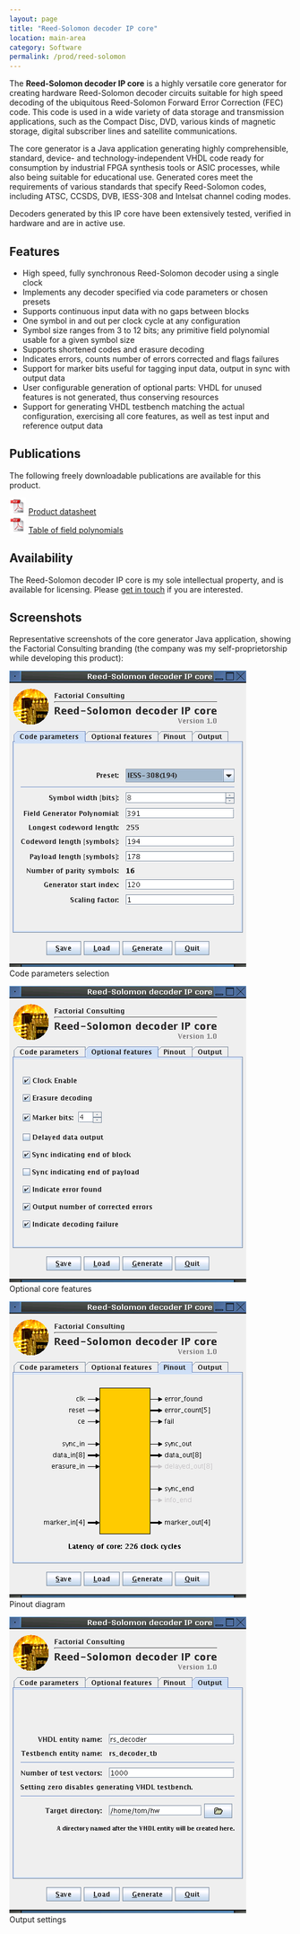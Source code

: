 ```yaml
---
layout: page
title: "Reed-Solomon decoder IP core"
location: main-area
category: Software
permalink: /prod/reed-solomon
---
```


The **Reed-Solomon decoder IP core** is a highly versatile core
generator for creating hardware Reed-Solomon decoder circuits suitable
for high speed decoding of the ubiquitous Reed-Solomon Forward Error
Correction (FEC) code. This code is used in a wide variety of data
storage and transmission applications, such as the Compact Disc, DVD,
various kinds of magnetic storage, digital subscriber lines and
satellite communications.

The core generator is a Java application generating highly
comprehensible, standard, device- and technology-independent VHDL code
ready for consumption by industrial FPGA synthesis tools or ASIC
processes, while also being suitable for educational use. Generated
cores meet the requirements of various standards that specify
Reed-Solomon codes, including ATSC, CCSDS, DVB, IESS-308 and Intelsat
channel coding modes.

Decoders generated by this IP core have been extensively tested,
verified in hardware and are in active use.


## Features

- High speed, fully synchronous Reed-Solomon decoder using a single
  clock
- Implements any decoder specified via code parameters or chosen
  presets
- Supports continuous input data with no gaps between blocks
- One symbol in and out per clock cycle at any configuration
- Symbol size ranges from 3 to 12 bits; any primitive field polynomial
  usable for a given symbol size
- Supports shortened codes and erasure decoding
- Indicates errors, counts number of errors corrected and flags
  failures
- Support for marker bits useful for tagging input data, output in
  sync with output data
- User configurable generation of optional parts: VHDL for unused
  features is not generated, thus conserving resources
- Support for generating VHDL testbench matching the actual
  configuration, exercising all core features, as well as test input
  and reference output data


## Publications

The following freely downloadable publications are available for this product.

![PDF](/images/common/pdf.png) [Product datasheet]  
![PDF](/images/common/pdf.png) [Table of field polynomials]

## Availability

The Reed-Solomon decoder IP core is my sole intellectual property, and
is available for licensing. Please [get in touch] if you are interested.


## Screenshots

Representative screenshots of the core generator Java application,
showing the Factorial Consulting branding (the company was my
self-proprietorship while developing this product):

![codepar](/images/reed-solomon/codepar.png)  
Code parameters selection

![optional](/images/reed-solomon/optional.png)  
Optional core features

![pinout](/images/reed-solomon/pinout.png)  
Pinout diagram

![output](/images/reed-solomon/output.png)  
Output settings


[Product datasheet]:          /files/reed-solomon/datasheet.pdf
[Table of field polynomials]: /files/reed-solomon/fieldpolys.pdf
[get in touch]:               mailto:tomszilagyi@gmail.com

